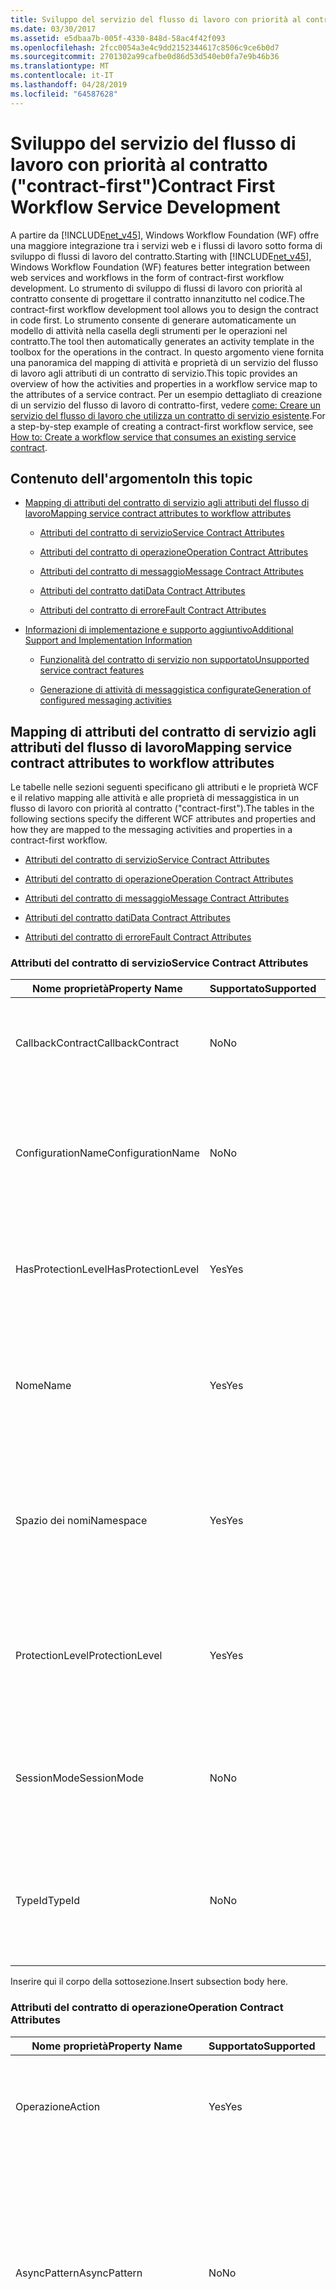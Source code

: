 ```yaml
---
title: Sviluppo del servizio del flusso di lavoro con priorità al contratto ("contract-first")
ms.date: 03/30/2017
ms.assetid: e5dbaa7b-005f-4330-848d-58ac4f42f093
ms.openlocfilehash: 2fcc0054a3e4c9dd2152344617c8506c9ce6b0d7
ms.sourcegitcommit: 2701302a99cafbe0d86d53d540eb0fa7e9b46b36
ms.translationtype: MT
ms.contentlocale: it-IT
ms.lasthandoff: 04/28/2019
ms.locfileid: "64587628"
---
```

# <a name="contract-first-workflow-service-development"></a><span data-ttu-id="d4b18-102">Sviluppo del servizio del flusso di lavoro con priorità al contratto ("contract-first")</span><span class="sxs-lookup"><span data-stu-id="d4b18-102">Contract First Workflow Service Development</span></span>
<span data-ttu-id="d4b18-103">A partire da [!INCLUDE[net_v45](../../../includes/net-v45-md.md)], Windows Workflow Foundation (WF) offre una maggiore integrazione tra i servizi web e i flussi di lavoro sotto forma di sviluppo di flussi di lavoro del contratto.</span><span class="sxs-lookup"><span data-stu-id="d4b18-103">Starting with [!INCLUDE[net_v45](../../../includes/net-v45-md.md)], Windows Workflow Foundation (WF) features better integration between web services and workflows in the form of contract-first workflow development.</span></span> <span data-ttu-id="d4b18-104">Lo strumento di sviluppo di flussi di lavoro con priorità al contratto consente di progettare il contratto innanzitutto nel codice.</span><span class="sxs-lookup"><span data-stu-id="d4b18-104">The contract-first workflow development tool allows you to design the contract in code first.</span></span> <span data-ttu-id="d4b18-105">Lo strumento consente di generare automaticamente un modello di attività nella casella degli strumenti per le operazioni nel contratto.</span><span class="sxs-lookup"><span data-stu-id="d4b18-105">The tool then automatically generates an activity template in the toolbox for the operations in the contract.</span></span> <span data-ttu-id="d4b18-106">In questo argomento viene fornita una panoramica del mapping di attività e proprietà di un servizio del flusso di lavoro agli attributi di un contratto di servizio.</span><span class="sxs-lookup"><span data-stu-id="d4b18-106">This topic provides an overview of how the activities and properties in a workflow service map to the attributes of a service contract.</span></span> <span data-ttu-id="d4b18-107">Per un esempio dettagliato di creazione di un servizio del flusso di lavoro di contratto-first, vedere [come: Creare un servizio del flusso di lavoro che utilizza un contratto di servizio esistente](how-to-create-a-workflow-service-that-consumes-an-existing-service-contract.md).</span><span class="sxs-lookup"><span data-stu-id="d4b18-107">For a step-by-step example of creating a contract-first workflow service, see [How to: Create a workflow service that consumes an existing service contract](how-to-create-a-workflow-service-that-consumes-an-existing-service-contract.md).</span></span>  
  
## <a name="in-this-topic"></a><span data-ttu-id="d4b18-108">Contenuto dell'argomento</span><span class="sxs-lookup"><span data-stu-id="d4b18-108">In this topic</span></span>  
  
- [<span data-ttu-id="d4b18-109">Mapping di attributi del contratto di servizio agli attributi del flusso di lavoro</span><span class="sxs-lookup"><span data-stu-id="d4b18-109">Mapping service contract attributes to workflow attributes</span></span>](contract-first-workflow-service-development.md#MappingAttributes)  
  
    - [<span data-ttu-id="d4b18-110">Attributi del contratto di servizio</span><span class="sxs-lookup"><span data-stu-id="d4b18-110">Service Contract Attributes</span></span>](contract-first-workflow-service-development.md#ServiceContract)  
  
    - [<span data-ttu-id="d4b18-111">Attributi del contratto di operazione</span><span class="sxs-lookup"><span data-stu-id="d4b18-111">Operation Contract Attributes</span></span>](contract-first-workflow-service-development.md#OperationContract)  
  
    - [<span data-ttu-id="d4b18-112">Attributi del contratto di messaggio</span><span class="sxs-lookup"><span data-stu-id="d4b18-112">Message Contract Attributes</span></span>](contract-first-workflow-service-development.md#MessageContract)  
  
    - [<span data-ttu-id="d4b18-113">Attributi del contratto dati</span><span class="sxs-lookup"><span data-stu-id="d4b18-113">Data Contract Attributes</span></span>](contract-first-workflow-service-development.md#DataContract)  
  
    - [<span data-ttu-id="d4b18-114">Attributi del contratto di errore</span><span class="sxs-lookup"><span data-stu-id="d4b18-114">Fault Contract Attributes</span></span>](contract-first-workflow-service-development.md#FaultContract)  
  
- [<span data-ttu-id="d4b18-115">Informazioni di implementazione e supporto aggiuntivo</span><span class="sxs-lookup"><span data-stu-id="d4b18-115">Additional Support and Implementation Information</span></span>](contract-first-workflow-service-development.md#AdditionalSupport)  
  
    - [<span data-ttu-id="d4b18-116">Funzionalità del contratto di servizio non supportato</span><span class="sxs-lookup"><span data-stu-id="d4b18-116">Unsupported service contract features</span></span>](contract-first-workflow-service-development.md#UnsupportedFeatures)  
  
    - [<span data-ttu-id="d4b18-117">Generazione di attività di messaggistica configurate</span><span class="sxs-lookup"><span data-stu-id="d4b18-117">Generation of configured messaging activities</span></span>](contract-first-workflow-service-development.md#ActivityGeneration)  
  
## <a name="MappingAttributes"></a> <span data-ttu-id="d4b18-118">Mapping di attributi del contratto di servizio agli attributi del flusso di lavoro</span><span class="sxs-lookup"><span data-stu-id="d4b18-118">Mapping service contract attributes to workflow attributes</span></span>  
 <span data-ttu-id="d4b18-119">Le tabelle nelle sezioni seguenti specificano gli attributi e le proprietà WCF e il relativo mapping alle attività e alle proprietà di messaggistica in un flusso di lavoro con priorità al contratto ("contract-first").</span><span class="sxs-lookup"><span data-stu-id="d4b18-119">The tables in the following sections specify the different WCF attributes and properties and how they are mapped to the messaging activities and properties in a contract-first workflow.</span></span>  
  
- [<span data-ttu-id="d4b18-120">Attributi del contratto di servizio</span><span class="sxs-lookup"><span data-stu-id="d4b18-120">Service Contract Attributes</span></span>](contract-first-workflow-service-development.md#ServiceContract)  
  
- [<span data-ttu-id="d4b18-121">Attributi del contratto di operazione</span><span class="sxs-lookup"><span data-stu-id="d4b18-121">Operation Contract Attributes</span></span>](contract-first-workflow-service-development.md#OperationContract)  
  
- [<span data-ttu-id="d4b18-122">Attributi del contratto di messaggio</span><span class="sxs-lookup"><span data-stu-id="d4b18-122">Message Contract Attributes</span></span>](contract-first-workflow-service-development.md#MessageContract)  
  
- [<span data-ttu-id="d4b18-123">Attributi del contratto dati</span><span class="sxs-lookup"><span data-stu-id="d4b18-123">Data Contract Attributes</span></span>](contract-first-workflow-service-development.md#DataContract)  
  
- [<span data-ttu-id="d4b18-124">Attributi del contratto di errore</span><span class="sxs-lookup"><span data-stu-id="d4b18-124">Fault Contract Attributes</span></span>](contract-first-workflow-service-development.md#FaultContract)  
  
### <a name="ServiceContract"></a> <span data-ttu-id="d4b18-125">Attributi del contratto di servizio</span><span class="sxs-lookup"><span data-stu-id="d4b18-125">Service Contract Attributes</span></span>  
  
|<span data-ttu-id="d4b18-126">Nome proprietà</span><span class="sxs-lookup"><span data-stu-id="d4b18-126">Property Name</span></span>|<span data-ttu-id="d4b18-127">Supportato</span><span class="sxs-lookup"><span data-stu-id="d4b18-127">Supported</span></span>|<span data-ttu-id="d4b18-128">Descrizione</span><span class="sxs-lookup"><span data-stu-id="d4b18-128">Description</span></span>|<span data-ttu-id="d4b18-129">Convalida WF</span><span class="sxs-lookup"><span data-stu-id="d4b18-129">WF Validation</span></span>|  
|-------------------|---------------|-----------------|-------------------|  
|<span data-ttu-id="d4b18-130">CallbackContract</span><span class="sxs-lookup"><span data-stu-id="d4b18-130">CallbackContract</span></span>|<span data-ttu-id="d4b18-131">No</span><span class="sxs-lookup"><span data-stu-id="d4b18-131">No</span></span>|<span data-ttu-id="d4b18-132">Ottiene o imposta il tipo di contratto di callback quando il contratto è duplex.</span><span class="sxs-lookup"><span data-stu-id="d4b18-132">Gets or sets the type of callback contract when the contract is a duplex contract.</span></span>|<span data-ttu-id="d4b18-133">(N/D)</span><span class="sxs-lookup"><span data-stu-id="d4b18-133">(N/A)</span></span>|  
|<span data-ttu-id="d4b18-134">ConfigurationName</span><span class="sxs-lookup"><span data-stu-id="d4b18-134">ConfigurationName</span></span>|<span data-ttu-id="d4b18-135">No</span><span class="sxs-lookup"><span data-stu-id="d4b18-135">No</span></span>|<span data-ttu-id="d4b18-136">Consente di ottenere o impostare il nome usato per individuare il servizio in un file di configurazione dell'applicazione.</span><span class="sxs-lookup"><span data-stu-id="d4b18-136">Gets or sets the name used to locate the service in an application configuration file.</span></span>|<span data-ttu-id="d4b18-137">(N/D)</span><span class="sxs-lookup"><span data-stu-id="d4b18-137">(N/A)</span></span>|  
|<span data-ttu-id="d4b18-138">HasProtectionLevel</span><span class="sxs-lookup"><span data-stu-id="d4b18-138">HasProtectionLevel</span></span>|<span data-ttu-id="d4b18-139">Yes</span><span class="sxs-lookup"><span data-stu-id="d4b18-139">Yes</span></span>|<span data-ttu-id="d4b18-140">Ottiene un valore che indica se al membro è stato assegnato un livello di protezione.</span><span class="sxs-lookup"><span data-stu-id="d4b18-140">Gets a value that indicates whether the member has a protection level assigned.</span></span>|<span data-ttu-id="d4b18-141">Receive.ProtectionLevel non deve essere null.</span><span class="sxs-lookup"><span data-stu-id="d4b18-141">Receive.ProtectionLevel should not be null.</span></span>|  
|<span data-ttu-id="d4b18-142">Nome</span><span class="sxs-lookup"><span data-stu-id="d4b18-142">Name</span></span>|<span data-ttu-id="d4b18-143">Yes</span><span class="sxs-lookup"><span data-stu-id="d4b18-143">Yes</span></span>|<span data-ttu-id="d4b18-144">Ottiene o imposta il nome per il \<portType > elemento in Web Services Description Language (WSDL).</span><span class="sxs-lookup"><span data-stu-id="d4b18-144">Gets or sets the name for the \<portType> element in Web Services Description Language (WSDL).</span></span>|<span data-ttu-id="d4b18-145">Receive.ServiceContractName.LocalName deve corrispondere.</span><span class="sxs-lookup"><span data-stu-id="d4b18-145">Receive.ServiceContractName.LocalName should match.</span></span>|  
|<span data-ttu-id="d4b18-146">Spazio dei nomi</span><span class="sxs-lookup"><span data-stu-id="d4b18-146">Namespace</span></span>|<span data-ttu-id="d4b18-147">Yes</span><span class="sxs-lookup"><span data-stu-id="d4b18-147">Yes</span></span>|<span data-ttu-id="d4b18-148">Ottiene o imposta lo spazio dei nomi di \<portType > elemento in Web Services Description Language (WSDL).</span><span class="sxs-lookup"><span data-stu-id="d4b18-148">Gets or sets the namespace of the \<portType> element in Web Services Description Language (WSDL).</span></span>|<span data-ttu-id="d4b18-149">Receive.ServiceContractName.NameSpace deve corrispondere.</span><span class="sxs-lookup"><span data-stu-id="d4b18-149">Receive.ServiceContractName.NameSpace should match</span></span>|  
|<span data-ttu-id="d4b18-150">ProtectionLevel</span><span class="sxs-lookup"><span data-stu-id="d4b18-150">ProtectionLevel</span></span>|<span data-ttu-id="d4b18-151">Yes</span><span class="sxs-lookup"><span data-stu-id="d4b18-151">Yes</span></span>|<span data-ttu-id="d4b18-152">Specifica se l'associazione del contratto deve supportare il valore della proprietà ProtectionLevel.</span><span class="sxs-lookup"><span data-stu-id="d4b18-152">Specifies whether the binding for the contract must support the value of the ProtectionLevel property.</span></span>|<span data-ttu-id="d4b18-153">Receive.ProtectionLevel deve corrispondere.</span><span class="sxs-lookup"><span data-stu-id="d4b18-153">Receive.ProtectionLevel should match.</span></span>|  
|<span data-ttu-id="d4b18-154">SessionMode</span><span class="sxs-lookup"><span data-stu-id="d4b18-154">SessionMode</span></span>|<span data-ttu-id="d4b18-155">No</span><span class="sxs-lookup"><span data-stu-id="d4b18-155">No</span></span>|<span data-ttu-id="d4b18-156">Consente di ottenere o impostare un valore che stabilisce se le sessioni sono consentite, non consentite oppure obbligatorie.</span><span class="sxs-lookup"><span data-stu-id="d4b18-156">Gets or sets whether sessions are allowed, not allowed or required.</span></span>|<span data-ttu-id="d4b18-157">(N/D)</span><span class="sxs-lookup"><span data-stu-id="d4b18-157">(N/A)</span></span>|  
|<span data-ttu-id="d4b18-158">TypeId</span><span class="sxs-lookup"><span data-stu-id="d4b18-158">TypeId</span></span>|<span data-ttu-id="d4b18-159">No</span><span class="sxs-lookup"><span data-stu-id="d4b18-159">No</span></span>|<span data-ttu-id="d4b18-160">Se implementato in una classe derivata, ottiene un identificatore univoco per l'attributo</span><span class="sxs-lookup"><span data-stu-id="d4b18-160">When implemented in a derived class, gets a unique identifier for this Attribute.</span></span> <span data-ttu-id="d4b18-161">(ereditato dall'attributo).</span><span class="sxs-lookup"><span data-stu-id="d4b18-161">(Inherited from Attribute.)</span></span>|<span data-ttu-id="d4b18-162">(N/D)</span><span class="sxs-lookup"><span data-stu-id="d4b18-162">(N/A)</span></span>|  
  
 <span data-ttu-id="d4b18-163">Inserire qui il corpo della sottosezione.</span><span class="sxs-lookup"><span data-stu-id="d4b18-163">Insert subsection body here.</span></span>  
  
### <a name="OperationContract"></a> <span data-ttu-id="d4b18-164">Attributi del contratto di operazione</span><span class="sxs-lookup"><span data-stu-id="d4b18-164">Operation Contract Attributes</span></span>  
  
|<span data-ttu-id="d4b18-165">Nome proprietà</span><span class="sxs-lookup"><span data-stu-id="d4b18-165">Property Name</span></span>|<span data-ttu-id="d4b18-166">Supportato</span><span class="sxs-lookup"><span data-stu-id="d4b18-166">Supported</span></span>|<span data-ttu-id="d4b18-167">Descrizione</span><span class="sxs-lookup"><span data-stu-id="d4b18-167">Description</span></span>|<span data-ttu-id="d4b18-168">Convalida WF</span><span class="sxs-lookup"><span data-stu-id="d4b18-168">WF Validation</span></span>|  
|-------------------|---------------|-----------------|-------------------|  
|<span data-ttu-id="d4b18-169">Operazione</span><span class="sxs-lookup"><span data-stu-id="d4b18-169">Action</span></span>|<span data-ttu-id="d4b18-170">Yes</span><span class="sxs-lookup"><span data-stu-id="d4b18-170">Yes</span></span>|<span data-ttu-id="d4b18-171">Consente di ottenere o impostare l'azione WS-Addressing del messaggio di richiesta.</span><span class="sxs-lookup"><span data-stu-id="d4b18-171">Gets or sets the WS-Addressing action of the request message.</span></span>|<span data-ttu-id="d4b18-172">Receive.Action deve corrispondere.</span><span class="sxs-lookup"><span data-stu-id="d4b18-172">Receive.Action should match.</span></span>|  
|<span data-ttu-id="d4b18-173">AsyncPattern</span><span class="sxs-lookup"><span data-stu-id="d4b18-173">AsyncPattern</span></span>|<span data-ttu-id="d4b18-174">No</span><span class="sxs-lookup"><span data-stu-id="d4b18-174">No</span></span>|<span data-ttu-id="d4b18-175">Indica che un'operazione è implementata in modo asincrono usando un blocco Begin\<methodName > ed End\<methodName > coppia di metodi in un contratto di servizio.</span><span class="sxs-lookup"><span data-stu-id="d4b18-175">Indicates that an operation is implemented asynchronously using a Begin\<methodName> and End\<methodName> method pair in a service contract.</span></span>|<span data-ttu-id="d4b18-176">(N/D)</span><span class="sxs-lookup"><span data-stu-id="d4b18-176">(N/A)</span></span>|  
|<span data-ttu-id="d4b18-177">HasProtectionLevel</span><span class="sxs-lookup"><span data-stu-id="d4b18-177">HasProtectionLevel</span></span>|<span data-ttu-id="d4b18-178">Yes</span><span class="sxs-lookup"><span data-stu-id="d4b18-178">Yes</span></span>|<span data-ttu-id="d4b18-179">Ottiene un valore che indica se i messaggi di questa operazione devono essere crittografati o firmati o se devono presentare entrambi i meccanismi di protezione.</span><span class="sxs-lookup"><span data-stu-id="d4b18-179">Gets a value that indicates whether the messages for this operation must be encrypted, signed, or both.</span></span>|<span data-ttu-id="d4b18-180">Receive.ProtectionLevel non deve essere null.</span><span class="sxs-lookup"><span data-stu-id="d4b18-180">Receive.ProtectionLevel should not be null.</span></span>|  
|<span data-ttu-id="d4b18-181">IsInitiating</span><span class="sxs-lookup"><span data-stu-id="d4b18-181">IsInitiating</span></span>|<span data-ttu-id="d4b18-182">No</span><span class="sxs-lookup"><span data-stu-id="d4b18-182">No</span></span>|<span data-ttu-id="d4b18-183">Ottiene o imposta un valore che indica se il metodo implementa un'operazione in grado di avviare una sessione nel server (se tale sessione esiste).</span><span class="sxs-lookup"><span data-stu-id="d4b18-183">Gets or sets a value that indicates whether the method implements an operation that can initiate a session on the server(if such a session exists).</span></span>|<span data-ttu-id="d4b18-184">(N/D)</span><span class="sxs-lookup"><span data-stu-id="d4b18-184">(N/A)</span></span>|  
|<span data-ttu-id="d4b18-185">IsOneWay</span><span class="sxs-lookup"><span data-stu-id="d4b18-185">IsOneWay</span></span>|<span data-ttu-id="d4b18-186">Yes</span><span class="sxs-lookup"><span data-stu-id="d4b18-186">Yes</span></span>|<span data-ttu-id="d4b18-187">Ottiene o imposta un valore che indica se l'operazione restituisce un messaggio di risposta.</span><span class="sxs-lookup"><span data-stu-id="d4b18-187">Gets or sets a value that indicates whether an operation returns a reply message.</span></span>|<span data-ttu-id="d4b18-188">(Nessun SendReply per Receive OPPURE nessun ReceiveReply per Send).</span><span class="sxs-lookup"><span data-stu-id="d4b18-188">(No SendReply for this Receive OR no ReceiveReply for this Send).</span></span>|  
|<span data-ttu-id="d4b18-189">IsTerminating</span><span class="sxs-lookup"><span data-stu-id="d4b18-189">IsTerminating</span></span>|<span data-ttu-id="d4b18-190">No</span><span class="sxs-lookup"><span data-stu-id="d4b18-190">No</span></span>|<span data-ttu-id="d4b18-191">Ottiene o imposta un valore che indica se l'operazione di servizio causa la chiusura della sessione da parte del server dopo l'invio di un eventuale messaggio di risposta.</span><span class="sxs-lookup"><span data-stu-id="d4b18-191">Gets or sets a value that indicates whether the service operation causes the server to close the session after the reply message, if any, is sent.</span></span>|<span data-ttu-id="d4b18-192">(N/D)</span><span class="sxs-lookup"><span data-stu-id="d4b18-192">(N/A)</span></span>|  
|<span data-ttu-id="d4b18-193">Nome</span><span class="sxs-lookup"><span data-stu-id="d4b18-193">Name</span></span>|<span data-ttu-id="d4b18-194">Yes</span><span class="sxs-lookup"><span data-stu-id="d4b18-194">Yes</span></span>|<span data-ttu-id="d4b18-195">Ottiene o imposta il nome dell'operazione.</span><span class="sxs-lookup"><span data-stu-id="d4b18-195">Gets or sets the name of the operation.</span></span>|<span data-ttu-id="d4b18-196">Receive.OperationName deve corrispondere.</span><span class="sxs-lookup"><span data-stu-id="d4b18-196">Receive.OperationName should match.</span></span>|  
|<span data-ttu-id="d4b18-197">ProtectionLevel</span><span class="sxs-lookup"><span data-stu-id="d4b18-197">ProtectionLevel</span></span>|<span data-ttu-id="d4b18-198">Yes</span><span class="sxs-lookup"><span data-stu-id="d4b18-198">Yes</span></span>|<span data-ttu-id="d4b18-199">Ottiene o imposta un valore che specifica se i messaggi di un'operazione devono essere crittografati o firmati o se devono presentare entrambi i meccanismi di sicurezza.</span><span class="sxs-lookup"><span data-stu-id="d4b18-199">Gets or sets a value that specifies whether the messages of an operation must be encrypted, signed, or both.</span></span>|<span data-ttu-id="d4b18-200">Receive.ProtectionLevel deve corrispondere.</span><span class="sxs-lookup"><span data-stu-id="d4b18-200">Receive.ProtectionLevel should match.</span></span>|  
|<span data-ttu-id="d4b18-201">ReplyAction</span><span class="sxs-lookup"><span data-stu-id="d4b18-201">ReplyAction</span></span>|<span data-ttu-id="d4b18-202">Yes</span><span class="sxs-lookup"><span data-stu-id="d4b18-202">Yes</span></span>|<span data-ttu-id="d4b18-203">Ottiene o imposta il valore dell'azione SOAP del messaggio di risposta dell'operazione.</span><span class="sxs-lookup"><span data-stu-id="d4b18-203">Gets or sets the value of the SOAP action for the reply message of the operation.</span></span>|<span data-ttu-id="d4b18-204">SendReply.Action deve corrispondere.</span><span class="sxs-lookup"><span data-stu-id="d4b18-204">SendReply.Action should match.</span></span>|  
|<span data-ttu-id="d4b18-205">TypeId</span><span class="sxs-lookup"><span data-stu-id="d4b18-205">TypeId</span></span>|<span data-ttu-id="d4b18-206">No</span><span class="sxs-lookup"><span data-stu-id="d4b18-206">No</span></span>|<span data-ttu-id="d4b18-207">Se implementato in una classe derivata, ottiene un identificatore univoco per l'attributo</span><span class="sxs-lookup"><span data-stu-id="d4b18-207">When implemented in a derived class, gets a unique identifier for this Attribute.</span></span> <span data-ttu-id="d4b18-208">(ereditato dall'attributo).</span><span class="sxs-lookup"><span data-stu-id="d4b18-208">(Inherited from Attribute.)</span></span>|<span data-ttu-id="d4b18-209">(N/D)</span><span class="sxs-lookup"><span data-stu-id="d4b18-209">(N/A)</span></span>|  
  
### <a name="MessageContract"></a> <span data-ttu-id="d4b18-210">Attributi del contratto di messaggio</span><span class="sxs-lookup"><span data-stu-id="d4b18-210">Message Contract Attributes</span></span>  
  
|<span data-ttu-id="d4b18-211">Nome proprietà</span><span class="sxs-lookup"><span data-stu-id="d4b18-211">Property Name</span></span>|<span data-ttu-id="d4b18-212">Supportato</span><span class="sxs-lookup"><span data-stu-id="d4b18-212">Supported</span></span>|<span data-ttu-id="d4b18-213">Descrizione</span><span class="sxs-lookup"><span data-stu-id="d4b18-213">Description</span></span>|<span data-ttu-id="d4b18-214">Convalida WF</span><span class="sxs-lookup"><span data-stu-id="d4b18-214">WF Validation</span></span>|  
|-------------------|---------------|-----------------|-------------------|  
|<span data-ttu-id="d4b18-215">HasProtectionLevel</span><span class="sxs-lookup"><span data-stu-id="d4b18-215">HasProtectionLevel</span></span>|<span data-ttu-id="d4b18-216">Yes</span><span class="sxs-lookup"><span data-stu-id="d4b18-216">Yes</span></span>|<span data-ttu-id="d4b18-217">Ottiene un valore che indica se per il messaggio è specificato un livello di protezione.</span><span class="sxs-lookup"><span data-stu-id="d4b18-217">Gets a value that indicates whether the message has a protection level.</span></span>|<span data-ttu-id="d4b18-218">Nessuna convalida (Receive.Content e SendReply.Content devono corrispondere al tipo di contratto di messaggio).</span><span class="sxs-lookup"><span data-stu-id="d4b18-218">No validation (Receive.Content and SendReply.Content must match the message contract type).</span></span>|  
|<span data-ttu-id="d4b18-219">IsWrapped</span><span class="sxs-lookup"><span data-stu-id="d4b18-219">IsWrapped</span></span>|<span data-ttu-id="d4b18-220">Yes</span><span class="sxs-lookup"><span data-stu-id="d4b18-220">Yes</span></span>|<span data-ttu-id="d4b18-221">Ottiene o imposta un valore che specifica se il corpo del messaggio contiene un elemento wrapper.</span><span class="sxs-lookup"><span data-stu-id="d4b18-221">Gets or sets a value that specifies whether the message body has a wrapper element.</span></span>|<span data-ttu-id="d4b18-222">Nessuna convalida (Receive.Content e SendReply.Content devono corrispondere al tipo di contratto di messaggio).</span><span class="sxs-lookup"><span data-stu-id="d4b18-222">No validation (Receive.Content and Sendreply.Content must match the message contract type).</span></span>|  
|<span data-ttu-id="d4b18-223">ProtectionLevel</span><span class="sxs-lookup"><span data-stu-id="d4b18-223">ProtectionLevel</span></span>|<span data-ttu-id="d4b18-224">No</span><span class="sxs-lookup"><span data-stu-id="d4b18-224">No</span></span>|<span data-ttu-id="d4b18-225">Ottiene o imposta un valore che specifica se il messaggio deve essere crittografato o firmato o se deve presentare entrambi i meccanismi di sicurezza.</span><span class="sxs-lookup"><span data-stu-id="d4b18-225">Gets or sets a value that specified whether the message must be encrypted, signed, or both.</span></span>|<span data-ttu-id="d4b18-226">(N/D)</span><span class="sxs-lookup"><span data-stu-id="d4b18-226">(N/A)</span></span>|  
|<span data-ttu-id="d4b18-227">TypeId</span><span class="sxs-lookup"><span data-stu-id="d4b18-227">TypeId</span></span>|<span data-ttu-id="d4b18-228">Yes</span><span class="sxs-lookup"><span data-stu-id="d4b18-228">Yes</span></span>|<span data-ttu-id="d4b18-229">Se implementato in una classe derivata, ottiene un identificatore univoco per l'attributo</span><span class="sxs-lookup"><span data-stu-id="d4b18-229">When implemented in a derived class, gets a unique identifier for this Attribute.</span></span> <span data-ttu-id="d4b18-230">(ereditato dall'attributo).</span><span class="sxs-lookup"><span data-stu-id="d4b18-230">(Inherited from Attribute.)</span></span>|<span data-ttu-id="d4b18-231">Nessuna convalida (Receive.Content e SendReply.Content devono corrispondere al tipo di contratto di messaggio).</span><span class="sxs-lookup"><span data-stu-id="d4b18-231">No validation (Receive.Content and SendReply.Content must match the message contract type).</span></span>|  
|<span data-ttu-id="d4b18-232">WrapperName</span><span class="sxs-lookup"><span data-stu-id="d4b18-232">WrapperName</span></span>|<span data-ttu-id="d4b18-233">Yes</span><span class="sxs-lookup"><span data-stu-id="d4b18-233">Yes</span></span>|<span data-ttu-id="d4b18-234">Ottiene o imposta il nome dell'elemento wrapper del corpo del messaggio.</span><span class="sxs-lookup"><span data-stu-id="d4b18-234">Gets or sets the name of the wrapper element of the message body.</span></span>|<span data-ttu-id="d4b18-235">Nessuna convalida (Receive.Content e SendReply.Content devono corrispondere al tipo di contratto di messaggio).</span><span class="sxs-lookup"><span data-stu-id="d4b18-235">No validation (Receive.Content and SendReply.Content must match the message contract type).</span></span>|  
|<span data-ttu-id="d4b18-236">WrapperNamespace</span><span class="sxs-lookup"><span data-stu-id="d4b18-236">WrapperNamespace</span></span>|<span data-ttu-id="d4b18-237">No</span><span class="sxs-lookup"><span data-stu-id="d4b18-237">No</span></span>|<span data-ttu-id="d4b18-238">Ottiene o imposta lo spazio dei nomi dell'elemento wrapper del corpo del messaggio.</span><span class="sxs-lookup"><span data-stu-id="d4b18-238">Gets or sets the namespace of the message body wrapper element.</span></span>|<span data-ttu-id="d4b18-239">(N/D)</span><span class="sxs-lookup"><span data-stu-id="d4b18-239">(N/A)</span></span>|  
  
### <a name="DataContract"></a> <span data-ttu-id="d4b18-240">Attributi del contratto dati</span><span class="sxs-lookup"><span data-stu-id="d4b18-240">Data Contract Attributes</span></span>  
  
|<span data-ttu-id="d4b18-241">Nome proprietà</span><span class="sxs-lookup"><span data-stu-id="d4b18-241">Property Name</span></span>|<span data-ttu-id="d4b18-242">Supportato</span><span class="sxs-lookup"><span data-stu-id="d4b18-242">Supported</span></span>|<span data-ttu-id="d4b18-243">Descrizione</span><span class="sxs-lookup"><span data-stu-id="d4b18-243">Description</span></span>|<span data-ttu-id="d4b18-244">Convalida WF</span><span class="sxs-lookup"><span data-stu-id="d4b18-244">WF Validation</span></span>|  
|-------------------|---------------|-----------------|-------------------|  
|<span data-ttu-id="d4b18-245">IsReference</span><span class="sxs-lookup"><span data-stu-id="d4b18-245">IsReference</span></span>|<span data-ttu-id="d4b18-246">No</span><span class="sxs-lookup"><span data-stu-id="d4b18-246">No</span></span>|<span data-ttu-id="d4b18-247">Ottiene o imposta un valore che indica se mantenere i dati del riferimento all'oggetto.</span><span class="sxs-lookup"><span data-stu-id="d4b18-247">Gets or sets a value that indicates whether to preserve object reference data.</span></span>|<span data-ttu-id="d4b18-248">(N/D)</span><span class="sxs-lookup"><span data-stu-id="d4b18-248">(N/A)</span></span>|  
|<span data-ttu-id="d4b18-249">Nome</span><span class="sxs-lookup"><span data-stu-id="d4b18-249">Name</span></span>|<span data-ttu-id="d4b18-250">Yes</span><span class="sxs-lookup"><span data-stu-id="d4b18-250">Yes</span></span>|<span data-ttu-id="d4b18-251">Ottiene o imposta il nome del contratto dati per il tipo.</span><span class="sxs-lookup"><span data-stu-id="d4b18-251">Gets or sets the name of the data contract for the type.</span></span>|<span data-ttu-id="d4b18-252">Nessuna convalida (Receive.Content e SendReply.Content devono corrispondere al tipo di contratto di messaggio).</span><span class="sxs-lookup"><span data-stu-id="d4b18-252">No validation (Receive.Content and SendReply.Content must match the message contract type).</span></span>|  
|<span data-ttu-id="d4b18-253">Spazio dei nomi</span><span class="sxs-lookup"><span data-stu-id="d4b18-253">Namespace</span></span>|<span data-ttu-id="d4b18-254">Yes</span><span class="sxs-lookup"><span data-stu-id="d4b18-254">Yes</span></span>|<span data-ttu-id="d4b18-255">Ottiene o imposta lo spazio dei nomi del contratto dati per il tipo.</span><span class="sxs-lookup"><span data-stu-id="d4b18-255">Gets or sets the namespace for the data contract for the type.</span></span>|<span data-ttu-id="d4b18-256">Nessuna convalida (Receive.Content e SendReply.Content devono corrispondere al tipo di contratto di messaggio).</span><span class="sxs-lookup"><span data-stu-id="d4b18-256">No validation (Receive.Content and SendReply.Content must match the message contract type).</span></span>|  
|<span data-ttu-id="d4b18-257">TypeId</span><span class="sxs-lookup"><span data-stu-id="d4b18-257">TypeId</span></span>|<span data-ttu-id="d4b18-258">No</span><span class="sxs-lookup"><span data-stu-id="d4b18-258">No</span></span>|<span data-ttu-id="d4b18-259">Se implementato in una classe derivata, ottiene un identificatore univoco per l'attributo</span><span class="sxs-lookup"><span data-stu-id="d4b18-259">When implemented in a derived class, gets a unique identifier for this Attribute.</span></span> <span data-ttu-id="d4b18-260">(ereditato dall'attributo).</span><span class="sxs-lookup"><span data-stu-id="d4b18-260">(Inherited from Attribute.)</span></span>|<span data-ttu-id="d4b18-261">(N/D)</span><span class="sxs-lookup"><span data-stu-id="d4b18-261">(N/A)</span></span>|  
  
### <a name="FaultContract"></a> <span data-ttu-id="d4b18-262">Attributi del contratto di errore</span><span class="sxs-lookup"><span data-stu-id="d4b18-262">Fault Contract Attributes</span></span>  
  
|<span data-ttu-id="d4b18-263">Nome proprietà</span><span class="sxs-lookup"><span data-stu-id="d4b18-263">Property Name</span></span>|<span data-ttu-id="d4b18-264">Supportato</span><span class="sxs-lookup"><span data-stu-id="d4b18-264">Supported</span></span>|<span data-ttu-id="d4b18-265">Descrizione</span><span class="sxs-lookup"><span data-stu-id="d4b18-265">Description</span></span>|<span data-ttu-id="d4b18-266">Convalida WF</span><span class="sxs-lookup"><span data-stu-id="d4b18-266">WF Validation</span></span>|  
|-------------------|---------------|-----------------|-------------------|  
|<span data-ttu-id="d4b18-267">Operazione</span><span class="sxs-lookup"><span data-stu-id="d4b18-267">Action</span></span>|<span data-ttu-id="d4b18-268">Yes</span><span class="sxs-lookup"><span data-stu-id="d4b18-268">Yes</span></span>|<span data-ttu-id="d4b18-269">Consente di ottenere o impostare l'azione del messaggio di errore SOAP specificato come parte del contratto dell'operazione.</span><span class="sxs-lookup"><span data-stu-id="d4b18-269">Gets or sets the action of the SOAP fault message that is specified as part of the operation contract.</span></span>|<span data-ttu-id="d4b18-270">SendReply.Action deve corrispondere.</span><span class="sxs-lookup"><span data-stu-id="d4b18-270">SendReply.Action should match.</span></span>|  
|<span data-ttu-id="d4b18-271">DetailType</span><span class="sxs-lookup"><span data-stu-id="d4b18-271">DetailType</span></span>|<span data-ttu-id="d4b18-272">Yes</span><span class="sxs-lookup"><span data-stu-id="d4b18-272">Yes</span></span>|<span data-ttu-id="d4b18-273">Consente di ottenere il tipo di un oggetto serializzabile contenente le informazioni sull'errore.</span><span class="sxs-lookup"><span data-stu-id="d4b18-273">Gets the type of a serializable object that contains error information.</span></span>|<span data-ttu-id="d4b18-274">SendReply.Content deve corrispondere al tipo.</span><span class="sxs-lookup"><span data-stu-id="d4b18-274">SendReply.Content should match the type</span></span>|  
|<span data-ttu-id="d4b18-275">HasProtectionLevel</span><span class="sxs-lookup"><span data-stu-id="d4b18-275">HasProtectionLevel</span></span>|<span data-ttu-id="d4b18-276">No</span><span class="sxs-lookup"><span data-stu-id="d4b18-276">No</span></span>|<span data-ttu-id="d4b18-277">Ottiene un valore che indica se al messaggio di errore SOAP è stato assegnato un livello di protezione.</span><span class="sxs-lookup"><span data-stu-id="d4b18-277">Gets a value that indicates whether the SOAP fault message has a protection level assigned.</span></span>|<span data-ttu-id="d4b18-278">(N/D)</span><span class="sxs-lookup"><span data-stu-id="d4b18-278">(N/A)</span></span>|  
|<span data-ttu-id="d4b18-279">Nome</span><span class="sxs-lookup"><span data-stu-id="d4b18-279">Name</span></span>|<span data-ttu-id="d4b18-280">No</span><span class="sxs-lookup"><span data-stu-id="d4b18-280">No</span></span>|<span data-ttu-id="d4b18-281">Consente di ottenere o impostare il nome del messaggio di errore in WSDL (Web Services Description Language).</span><span class="sxs-lookup"><span data-stu-id="d4b18-281">Gets or sets the name of the fault message in Web Services Description Language (WSDL).</span></span>|<span data-ttu-id="d4b18-282">(N/D)</span><span class="sxs-lookup"><span data-stu-id="d4b18-282">(N/A)</span></span>|  
|<span data-ttu-id="d4b18-283">Spazio dei nomi</span><span class="sxs-lookup"><span data-stu-id="d4b18-283">Namespace</span></span>|<span data-ttu-id="d4b18-284">No</span><span class="sxs-lookup"><span data-stu-id="d4b18-284">No</span></span>|<span data-ttu-id="d4b18-285">Consente di ottenere o impostare lo spazio dei nomi dell'errore SOAP.</span><span class="sxs-lookup"><span data-stu-id="d4b18-285">Gets or sets the namespace of the SOAP fault.</span></span>|<span data-ttu-id="d4b18-286">(N/D)</span><span class="sxs-lookup"><span data-stu-id="d4b18-286">(N/A)</span></span>|  
|<span data-ttu-id="d4b18-287">ProtectionLevel</span><span class="sxs-lookup"><span data-stu-id="d4b18-287">ProtectionLevel</span></span>|<span data-ttu-id="d4b18-288">No</span><span class="sxs-lookup"><span data-stu-id="d4b18-288">No</span></span>|<span data-ttu-id="d4b18-289">Consente di specificare il livello di protezione che l'associazione deve applicare all'errore SOAP.</span><span class="sxs-lookup"><span data-stu-id="d4b18-289">Specifies the level of protection the SOAP fault requires from the binding.</span></span>|<span data-ttu-id="d4b18-290">(N/D)</span><span class="sxs-lookup"><span data-stu-id="d4b18-290">(N/A)</span></span>|  
|<span data-ttu-id="d4b18-291">TypeId</span><span class="sxs-lookup"><span data-stu-id="d4b18-291">TypeId</span></span>|<span data-ttu-id="d4b18-292">No</span><span class="sxs-lookup"><span data-stu-id="d4b18-292">No</span></span>|<span data-ttu-id="d4b18-293">Se implementato in una classe derivata, ottiene un identificatore univoco per l'attributo</span><span class="sxs-lookup"><span data-stu-id="d4b18-293">When implemented in a derived class, gets a unique identifier for this Attribute.</span></span> <span data-ttu-id="d4b18-294">(ereditato dall'attributo).</span><span class="sxs-lookup"><span data-stu-id="d4b18-294">(Inherited from Attribute.)</span></span>|<span data-ttu-id="d4b18-295">(N/D)</span><span class="sxs-lookup"><span data-stu-id="d4b18-295">(N/A)</span></span>|  
  
## <a name="AdditionalSupport"></a> <span data-ttu-id="d4b18-296">Informazioni di implementazione e supporto aggiuntivo</span><span class="sxs-lookup"><span data-stu-id="d4b18-296">Additional Support and Implementation Information</span></span>  
  
- [<span data-ttu-id="d4b18-297">Funzionalità del contratto di servizio non supportato</span><span class="sxs-lookup"><span data-stu-id="d4b18-297">Unsupported service contract features</span></span>](contract-first-workflow-service-development.md#UnsupportedFeatures)  
  
- [<span data-ttu-id="d4b18-298">Generazione di attività di messaggistica configurate</span><span class="sxs-lookup"><span data-stu-id="d4b18-298">Generation of configured messaging activities</span></span>](contract-first-workflow-service-development.md#ActivityGeneration)  
  
### <a name="UnsupportedFeatures"></a> <span data-ttu-id="d4b18-299">Funzionalità del contratto di servizio non supportato</span><span class="sxs-lookup"><span data-stu-id="d4b18-299">Unsupported service contract features</span></span>  
  
- <span data-ttu-id="d4b18-300">L'utilizzo delle attività della libreria TPL (Task Parallel Library) nei contratti non è supportato.</span><span class="sxs-lookup"><span data-stu-id="d4b18-300">Use of TPL (Task Parallel Library) Tasks in contracts is not supported.</span></span>  
  
- <span data-ttu-id="d4b18-301">L'ereditarietà nei contratti di servizio non è supportata.</span><span class="sxs-lookup"><span data-stu-id="d4b18-301">Inheritance in Service Contracts is not supported.</span></span>  
  
### <a name="ActivityGeneration"></a> <span data-ttu-id="d4b18-302">Generazione di attività di messaggistica configurate</span><span class="sxs-lookup"><span data-stu-id="d4b18-302">Generation of configured messaging activities</span></span>  
 <span data-ttu-id="d4b18-303">Sono stati aggiunti due metodi statici pubblici alle attività <xref:System.ServiceModel.Activities.Receive> e <xref:System.ServiceModel.Activities.SendReply> per supportare la generazione di attività preconfigurate del messaggio durante l'uso dei servizi dei flussi di lavoro con priorità al contratto ("contract-first").</span><span class="sxs-lookup"><span data-stu-id="d4b18-303">Two public static methods are added to the <xref:System.ServiceModel.Activities.Receive> and <xref:System.ServiceModel.Activities.SendReply> activities to support the generation of pre-configured message activities when using contract-first workflow services.</span></span>  
  
- <xref:System.ServiceModel.Activities.Receive.FromOperationDescription%2A?displayProperty=nameWithType>  
  
- <xref:System.ServiceModel.Activities.SendReply.FromOperationDescription%2A?displayProperty=nameWithType>  
  
 <span data-ttu-id="d4b18-304">L'attività generata da questi metodi deve passare la convalida del contratto e quindi questi metodi vengono usati internamente come parte della logica di convalida per <xref:System.ServiceModel.Activities.Receive> e <xref:System.ServiceModel.Activities.SendReply>.</span><span class="sxs-lookup"><span data-stu-id="d4b18-304">The activity generated by these methods should pass contract validation, and therefore these methods are used internally as part of the validation logic for <xref:System.ServiceModel.Activities.Receive> and <xref:System.ServiceModel.Activities.SendReply>.</span></span> <span data-ttu-id="d4b18-305"><xref:System.ServiceModel.Activities.Receive.OperationName%2A>, <xref:System.ServiceModel.Activities.Receive.ServiceContractName%2A>, <xref:System.ServiceModel.Activities.Receive.Action%2A>, <xref:System.ServiceModel.Activities.Receive.SerializerOption%2A>, <xref:System.ServiceModel.Activities.Receive.ProtectionLevel%2A> e <xref:System.ServiceModel.Activities.Receive.KnownTypes%2A> sono tutti preconfigurati per corrispondere al contratto importato.</span><span class="sxs-lookup"><span data-stu-id="d4b18-305">The <xref:System.ServiceModel.Activities.Receive.OperationName%2A>,  <xref:System.ServiceModel.Activities.Receive.ServiceContractName%2A>,  <xref:System.ServiceModel.Activities.Receive.Action%2A>,  <xref:System.ServiceModel.Activities.Receive.SerializerOption%2A>,  <xref:System.ServiceModel.Activities.Receive.ProtectionLevel%2A>, and <xref:System.ServiceModel.Activities.Receive.KnownTypes%2A> are all pre-configured to match the imported contract.</span></span> <span data-ttu-id="d4b18-306">Nella pagina delle proprietà del contenuto per le attività nella finestra di progettazione del flusso di lavoro, il **messaggi** oppure **parametri** sezioni sono preconfigurate in base al contratto.</span><span class="sxs-lookup"><span data-stu-id="d4b18-306">In the content properties page for the activities in the workflow designer, the **Message** or **Parameters** sections are also pre-configured to match the contract.</span></span>  
  
 <span data-ttu-id="d4b18-307">Errore WCF i contratti vengono gestiti anche tramite la restituzione di un set separato di configurati <xref:System.ServiceModel.Activities.SendReply> attività per ognuno degli errori che vengono visualizzati nei <xref:System.ServiceModel.Description.OperationDescription.Faults%2A> <xref:System.ServiceModel.Description.FaultDescriptionCollection>.</span><span class="sxs-lookup"><span data-stu-id="d4b18-307">WCF fault contracts are also handled by returning a separate set of configured <xref:System.ServiceModel.Activities.SendReply> activities for each of the faults that show up in the <xref:System.ServiceModel.Description.OperationDescription.Faults%2A> <xref:System.ServiceModel.Description.FaultDescriptionCollection>.</span></span>  
  
 <span data-ttu-id="d4b18-308">Per altre parti del <xref:System.ServiceModel.Description.OperationDescription> che non sono supportati dai servizi WF oggi (ad esempio, i comportamenti di WebGet/WebInvoke o i comportamenti dell'operazione personalizzato), l'API ignorerà questi valori come parte della generazione e della configurazione.</span><span class="sxs-lookup"><span data-stu-id="d4b18-308">For other parts of <xref:System.ServiceModel.Description.OperationDescription> that are unsupported by WF services today (e.g. WebGet/WebInvoke behaviors, or custom operation behaviors), the API will ignore those values as part of the generation and configuration.</span></span> <span data-ttu-id="d4b18-309">Non verranno generate eccezioni.</span><span class="sxs-lookup"><span data-stu-id="d4b18-309">No exceptions will be thrown.</span></span>
